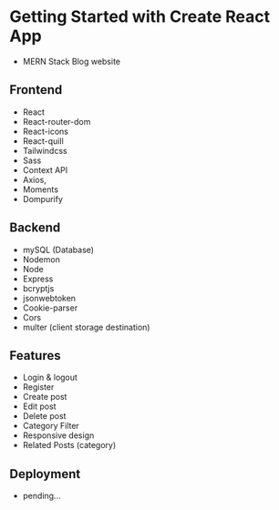 # Getting Started with Create React App

- MERN Stack Blog website

## Frontend

- React
- React-router-dom
- React-icons
- React-quill
- Tailwindcss
- Sass
- Context API
- Axios,
- Moments
- Dompurify

## Backend

- mySQL (Database)
- Nodemon
- Node
- Express
- bcryptjs
- jsonwebtoken
- Cookie-parser
- Cors
- multer (client storage destination)

## Features

- Login & logout
- Register
- Create post
- Edit post
- Delete post
- Category Filter
- Responsive design
- Related Posts (category)

## Deployment

- pending...
